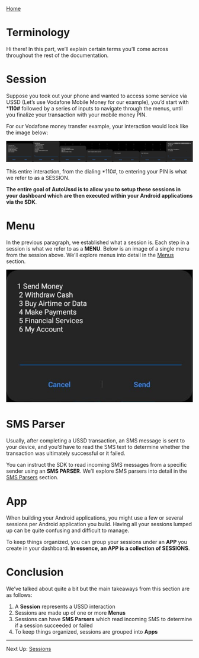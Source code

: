 [Home](./README.md)

# Terminology

Hi there! In this part, we’ll explain certain terms you’ll come across throughout the rest of the documentation.

# Session

Suppose you took out your phone and wanted to access some service via USSD (Let’s use Vodafone Mobile Money for our example), you’d start with ***110#** followed by a series of inputs to navigate through the menus, until you finalize your transaction with your mobile money PIN. 

For our Vodafone money transfer example, your interaction would look like the image below:

![](./assets/0101.png)

This entire interaction, from the dialing *110#, to entering your PIN is what we refer to as a SESSION.

**The entire goal of AutoUssd is to allow you to setup these sessions in your dashboard which are then executed within your Android applications via the SDK**.

# Menu

In the previous paragraph, we established what a session is. Each step in a session is what we refer to as a **MENU**. Below is an image of a single menu from the session above. We’ll explore menus into detail in the [Menus](./03.Menus.md) section.

![](./assets/0102.png)

# SMS Parser

Usually, after completing a USSD transaction, an SMS message is sent to your device, and you’d have to read the SMS text to determine whether the transaction was ultimately successful or it failed.

You can instruct the SDK to read incoming SMS messages from a specific sender using an **SMS PARSER**. We’ll explore SMS parsers into detail in the [SMS Parsers](./04.Parsers.md) section.

# App

When building your Android applications, you might use a few or several sessions per Android application you build. Having all your sessions lumped up can be quite confusing and difficult to manage.

To keep things organized, you can group your sessions under an **APP** you create in your dashboard. **In essence, an APP is a collection of SESSIONS**.

# Conclusion

We’ve talked about quite a bit but the main takeaways from this section are as follows:

1. A **Session** represents a USSD interaction
2. Sessions are made up of one or more **Menus**
3. Sessions can have **SMS Parsers** which read incoming SMS to determine if a session succeeded or failed
4. To keep things organized, sessions are grouped into **Apps**



---

Next Up: [Sessions](./02.Sessions.md)
